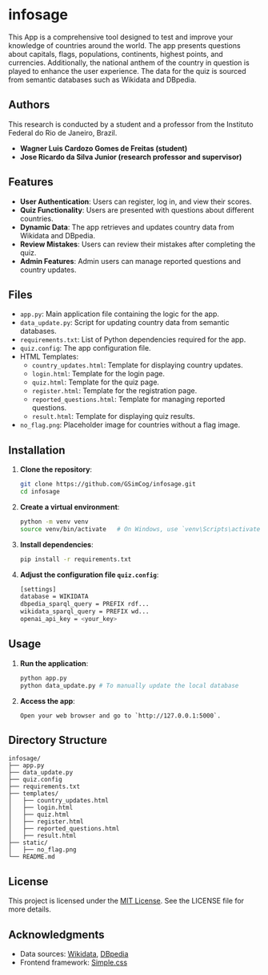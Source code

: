 # infosage

This App is a comprehensive tool designed to test and improve your knowledge of countries around the world. The app presents questions about capitals, flags, populations, continents, highest points, and currencies. Additionally, the national anthem of the country in question is played to enhance the user experience. The data for the quiz is sourced from semantic databases such as Wikidata and DBpedia.

## Authors
This research is conducted by a student and a professor from the Instituto Federal do Rio de Janeiro, Brazil.
- **Wagner Luis Cardozo Gomes de Freitas (student)**
- **Jose Ricardo da Silva Junior (research professor and supervisor)**

## Features

- **User Authentication**: Users can register, log in, and view their scores.
- **Quiz Functionality**: Users are presented with questions about different countries.
- **Dynamic Data**: The app retrieves and updates country data from Wikidata and DBpedia.
- **Review Mistakes**: Users can review their mistakes after completing the quiz.
- **Admin Features**: Admin users can manage reported questions and country updates.

## Files

- `app.py`: Main application file containing the logic for the app.
- `data_update.py`: Script for updating country data from semantic databases.
- `requirements.txt`: List of Python dependencies required for the app.
- `quiz.config`: The app configuration file.
- HTML Templates:
  - `country_updates.html`: Template for displaying country updates.
  - `login.html`: Template for the login page.
  - `quiz.html`: Template for the quiz page.
  - `register.html`: Template for the registration page.
  - `reported_questions.html`: Template for managing reported questions.
  - `result.html`: Template for displaying quiz results.
- `no_flag.png`: Placeholder image for countries without a flag image.

## Installation

1. **Clone the repository**:
   ```bash
   git clone https://github.com/GSimCog/infosage.git
   cd infosage

2. **Create a virtual environment**:
    ```bash
   python -m venv venv
   source venv/bin/activate   # On Windows, use `venv\Scripts\activate`

3. **Install dependencies**:
    ```bash
   pip install -r requirements.txt

4. **Adjust the configuration file `quiz.config`**:
    ``` bash
   [settings]
   database = WIKIDATA
   dbpedia_sparql_query = PREFIX rdf...
   wikidata_sparql_query = PREFIX wd...
   openai_api_key = <your_key>

## Usage

1. **Run the application**:
    ```bash
   python app.py
   python data_update.py # To manually update the local database

2. **Access the app**:
   ```
   Open your web browser and go to `http://127.0.0.1:5000`.

## Directory Structure

```
infosage/
├── app.py
├── data_update.py
├── quiz.config
├── requirements.txt
├── templates/
│   ├── country_updates.html
│   ├── login.html
│   ├── quiz.html
│   ├── register.html
│   ├── reported_questions.html
│   ├── result.html
├── static/
│   ├── no_flag.png
└── README.md
```
## License
   This project is licensed under the [MIT License](https://www.mit.edu/~amini/LICENSE.md). See the LICENSE file for more details.

## Acknowledgments
   - Data sources: [Wikidata](https://www.wikidata.org/), [DBpedia](https://www.dbpedia.org/)
   - Frontend framework: [Simple.css](https://simplecss.org/)
